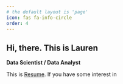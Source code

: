 ```yaml
---
# the default layout is 'page'
icon: fas fa-info-circle
order: 4
---
```


## Hi, there. This is Lauren
**Data Scientist / Data Analyst**



This is [Resume](https://github.com/user-attachments/files/16760501/New_Resume.docx.pdf). If you have some interest in 
